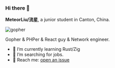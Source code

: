 ### Hi there 👋

**MeteorLiu/流星**, a junior student in Canton, China.

![gopher](https://github.com/MeteorsLiu/MeteorsLiu/assets/17515813/7f904837-ca36-45e3-b58d-7a242d7f94e4)

Gopher & PHPer & React guy & Network engineer.

- 🌱 I’m currently learning Rust/Zig
- 🤔 I’m searching for jobs.
- 📧 Reach me: [open an issue](https://github.com/MeteorsLiu/MeteorsLiu/issues)
